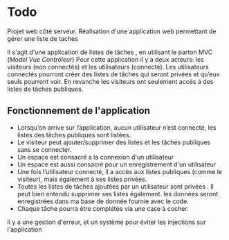 # **Todo**
Projet web côté serveur.
Réalisation d'une application web permettant de gérer une liste de taches

Il s'agit d'une application de listes de tâches , en utilisant le parton MVC (*Model Vue Contrôleur*)
Pour cette application il y a deux acteurs: les visiteurs (non connectés) et les utilisateurs (connecté).
Les utilisateurs connectés pourront créer des listes de tâches qui seront privées et qu’eux seuls pourront voir. En revanche les visiteurs ont seulement accès à des listes de tâches publiques.

## Fonctionnement de l'application

- Lorsqu’on arrive sur l’application, aucun utilisateur n’est connecté, les listes des tâches publiques sont listées.
- Le visiteur peut ajouter/supprimer des listes et les tâches publiques sans se connecter.
- Un espace est consacré a la connexion d'un utilisateur
- Un espace est aussi consacré pour un enregistrement d'un utilisateur
- Une fois l’utilisateur connecté, il a accès aux listes publiques (comme le visiteur), mais également à ses listes privées.
- Toutes les listes de tâches ajoutées par un utilisateur sont privées . Il peut bien entendu supprimer ses listes également. les données seront enregistrées dans ma base de donnée fournie avec le code.
- Chaque tâche pourra être complétée via une case à cocher. 

Il y a une gestion d'erreur, et un système pour éviter les injections sur l'application 